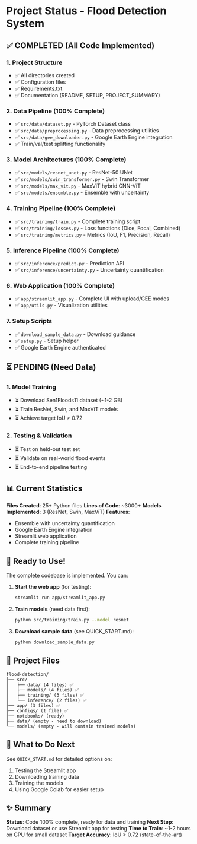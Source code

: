 # Project Status - Flood Detection System

## ✅ COMPLETED (All Code Implemented)

### 1. Project Structure
- ✅ All directories created
- ✅ Configuration files
- ✅ Requirements.txt
- ✅ Documentation (README, SETUP, PROJECT_SUMMARY)

### 2. Data Pipeline (100% Complete)
- ✅ `src/data/dataset.py` - PyTorch Dataset class
- ✅ `src/data/preprocessing.py` - Data preprocessing utilities
- ✅ `src/data/gee_downloader.py` - Google Earth Engine integration
- ✅ Train/val/test splitting functionality

### 3. Model Architectures (100% Complete)
- ✅ `src/models/resnet_unet.py` - ResNet-50 UNet
- ✅ `src/models/swin_transformer.py` - Swin Transformer
- ✅ `src/models/max_vit.py` - MaxViT hybrid CNN-ViT
- ✅ `src/models/ensemble.py` - Ensemble with uncertainty

### 4. Training Pipeline (100% Complete)
- ✅ `src/training/train.py` - Complete training script
- ✅ `src/training/losses.py` - Loss functions (Dice, Focal, Combined)
- ✅ `src/training/metrics.py` - Metrics (IoU, F1, Precision, Recall)

### 5. Inference Pipeline (100% Complete)
- ✅ `src/inference/predict.py` - Prediction API
- ✅ `src/inference/uncertainty.py` - Uncertainty quantification

### 6. Web Application (100% Complete)
- ✅ `app/streamlit_app.py` - Complete UI with upload/GEE modes
- ✅ `app/utils.py` - Visualization utilities

### 7. Setup Scripts
- ✅ `download_sample_data.py` - Download guidance
- ✅ `setup.py` - Setup helper
- ✅ Google Earth Engine authenticated

## ⏳ PENDING (Need Data)

### 1. Model Training
- ⏳ Download Sen1Floods11 dataset (~1-2 GB)
- ⏳ Train ResNet, Swin, and MaxViT models
- ⏳ Achieve target IoU > 0.72

### 2. Testing & Validation
- ⏳ Test on held-out test set
- ⏳ Validate on real-world flood events
- ⏳ End-to-end pipeline testing

## 📊 Current Statistics

**Files Created**: 25+ Python files
**Lines of Code**: ~3000+
**Models Implemented**: 3 (ResNet, Swin, MaxViT)
**Features**: 
- Ensemble with uncertainty quantification
- Google Earth Engine integration
- Streamlit web application
- Complete training pipeline

## 🚀 Ready to Use!

The complete codebase is implemented. You can:

1. **Start the web app** (for testing):
   ```bash
   streamlit run app/streamlit_app.py
   ```

2. **Train models** (need data first):
   ```bash
   python src/training/train.py --model resnet
   ```

3. **Download sample data** (see QUICK_START.md):
   ```bash
   python download_sample_data.py
   ```

## 📁 Project Files

```
flood-detection/
├── src/
│   ├── data/ (4 files) ✅
│   ├── models/ (4 files) ✅
│   ├── training/ (3 files) ✅
│   └── inference/ (2 files) ✅
├── app/ (3 files) ✅
├── configs/ (1 file) ✅
├── notebooks/ (ready)
├── data/ (empty - need to download)
└── models/ (empty - will contain trained models)
```

## 🎯 What to Do Next

See `QUICK_START.md` for detailed options on:
1. Testing the Streamlit app
2. Downloading training data
3. Training the models
4. Using Google Colab for easier setup

## ✨ Summary

**Status**: Code 100% complete, ready for data and training
**Next Step**: Download dataset or use Streamlit app for testing
**Time to Train**: ~1-2 hours on GPU for small dataset
**Target Accuracy**: IoU > 0.72 (state-of-the-art)

